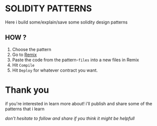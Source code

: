 # SOLIDITY PATTERNS

  

Here i build some/explain/save some solidity design patterns
 
  ## HOW ?

1. Choose the pattern 
2. Go to [Remix](https://remix.ethereum.org/)
3. Paste the  code from the pattern-`files` into a new files in Remix
4. Hit `Compile`
5. Hit `Deploy` for whatever contract you want.

# Thank you

if you're interested in learn more about!
i'll publish and share some of the patterns that i learn

*don't hesitate to follow and share if you think it might be  helpfull*